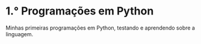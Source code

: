 # 1.° Programações em Python
Minhas primeiras programações em Python, testando e aprendendo sobre a linguagem.
